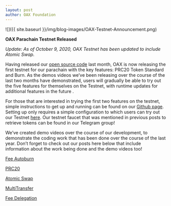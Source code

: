 ```yaml
---
layout: post
author: OAX Foundation
---
```


![]({{ site.baseurl }}/img/blog-images/OAX-Testnet-Announcement.png)


<b>OAX Parachain Testnet Released</b>

<em>Update: As of October 9, 2020, OAX Testnet has been updated to include Atomic Swap.</em>

Having released our <a href="https://github.com/OAXFoundation/parrot/" target="_blank">open source code</a> last month, OAX is now releasing the first testnet for our parachain with the key features: PRC20 Token Standard and Burn.  As the demos videos we’ve been releasing over the course of the last two months have demonstrated, users will gradually be able to try out the five features for themselves on the Testnet, with runtime updates for additional features in the future .

For those that are interested in trying the first two features on the testnet, simple instructions to get up and running can be found on our <a href="https://github.com/OAXFoundation/parrot/blob/master/Testnet-HOWTO.md" target="_blank">Github page</a>. Setting up only requires a simple configuration to which users can try out our Testnet <a href="http://testnet.oax.org" target="_blank">here</a>. Our testnet faucet that was mentioned in previous posts to retrieve tokens can be found in our Telegram group!

We’ve created demo videos over the course of our development, to demonstrate the coding work that has been done over the course of the last year. Don’t forget to check out our posts here below that include information about the work being done and the demo videos too!

<a href="https://www.oax.org/2020/06/05/OAX-Parachain-Burn.html" target="_blank"> Fee Autoburn</a>

<a href="https://www.oax.org/2020/06/11/OAX-PRC20-Tokens.html" target="_blank"> PRC20</a>

<a href="https://www.oax.org/2020/07/24/A-Look-At-The-OAX-Parachain-Atomic-Swap.html" target="_blank"> Atomic Swap</a>

<a href="https://www.oax.org/2020/08/27/A-Look-At-The-OAX-Parachain-Multitransfer-Feature.html" target="_blank"> MultiTransfer</a>

<a href="https://www.oax.org/2020/09/17/A-Look-At-The-OAX-Parachain-Fee-Delegation-Feature.html" target="_blank"> Fee Delegation</a>